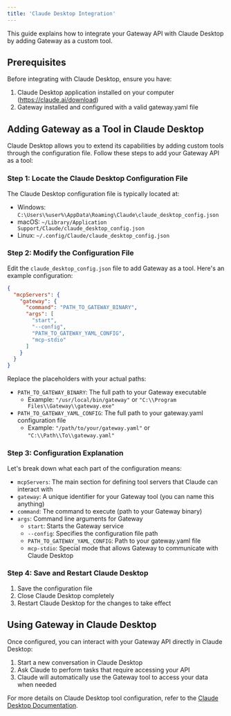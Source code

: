 ```yaml
---
title: 'Claude Desktop Integration'
---
```


This guide explains how to integrate your Gateway API with Claude Desktop by adding Gateway as a custom tool.

## Prerequisites

Before integrating with Claude Desktop, ensure you have:

1. Claude Desktop application installed on your computer (https://claude.ai/download)
2. Gateway installed and configured with a valid gateway.yaml file

## Adding Gateway as a Tool in Claude Desktop

Claude Desktop allows you to extend its capabilities by adding custom tools through the configuration file. Follow these steps to add your Gateway API as a tool:

### Step 1: Locate the Claude Desktop Configuration File

The Claude Desktop configuration file is typically located at:

- Windows: `C:\Users\%user%\AppData\Roaming\Claude\claude_desktop_config.json`
- macOS: `~/Library/Application Support/Claude/claude_desktop_config.json`
- Linux: `~/.config/Claude/claude_desktop_config.json`

### Step 2: Modify the Configuration File

Edit the `claude_desktop_config.json` file to add Gateway as a tool. Here's an example configuration:

```json
{
  "mcpServers": {
    "gateway": {
      "command": "PATH_TO_GATEWAY_BINARY",
      "args": [
        "start",
        "--config",
        "PATH_TO_GATEWAY_YAML_CONFIG",
        "mcp-stdio"
      ]
    }
  }
}
```

Replace the placeholders with your actual paths:

- `PATH_TO_GATEWAY_BINARY`: The full path to your Gateway executable
  - Example: `"/usr/local/bin/gateway"` or `"C:\\Program Files\\Gateway\\gateway.exe"`
- `PATH_TO_GATEWAY_YAML_CONFIG`: The full path to your gateway.yaml configuration file
  - Example: `"/path/to/your/gateway.yaml"` or `"C:\\Path\\To\\gateway.yaml"`

### Step 3: Configuration Explanation

Let's break down what each part of the configuration means:

- `mcpServers`: The main section for defining tool servers that Claude can interact with
- `gateway`: A unique identifier for your Gateway tool (you can name this anything)
- `command`: The command to execute (path to your Gateway binary)
- `args`: Command line arguments for Gateway
  - `start`: Starts the Gateway service
  - `--config`: Specifies the configuration file path
  - `PATH_TO_GATEWAY_YAML_CONFIG`: Path to your gateway.yaml file
  - `mcp-stdio`: Special mode that allows Gateway to communicate with Claude Desktop

### Step 4: Save and Restart Claude Desktop

1. Save the configuration file
2. Close Claude Desktop completely
3. Restart Claude Desktop for the changes to take effect

## Using Gateway in Claude Desktop

Once configured, you can interact with your Gateway API directly in Claude Desktop:

1. Start a new conversation in Claude Desktop
2. Ask Claude to perform tasks that require accessing your API
3. Claude will automatically use the Gateway tool to access your data when needed


For more details on Claude Desktop tool configuration, refer to the [Claude Desktop Documentation](https://docs.anthropic.com/claude/docs/claude-desktop-tools).
